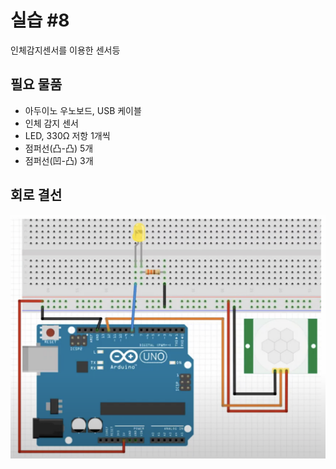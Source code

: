 # 실습 #8
인체감지센서를 이용한 센서등

## 필요 물품
- 아두이노 우노보드, USB 케이블
- 인체 감지 센서
- LED, 330Ω 저항 1개씩
- 점퍼선(凸-凸) 5개
- 점퍼선(凹-凸) 3개

## 회로 결선
<img src="./circuit.png" alt="회로결선">